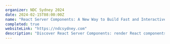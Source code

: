 ```yaml
---
organizer: NDC Sydney 2024
date: 2024-02-15T08:00:00Z
name: "React Server Components: A New Way to Build Fast and Interactive Web Apps"
completed: true
websiteLink: "https://ndcsydney.com"
description: "Discover React Server Components: render React components on the server, stream them to the client, and build rich, interactive web interfaces with minimal client-side code. Learn how they work, and their benefits over traditional approaches, see real-world examples, and get best practices for adopting them in your projects."
---
```

